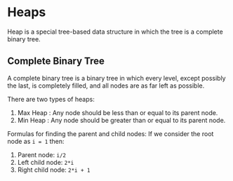 # Heaps

Heap is a special tree-based data structure in which the tree is a complete binary tree.

## Complete Binary Tree

A complete binary tree is a binary tree in which every level, except possibly the last, is completely filled, and all nodes are as far left as possible.

There are two types of heaps:

1. Max Heap : Any node should be less than or equal to its parent node.
2. Min Heap : Any node should be greater than or equal to its parent node.

Formulas for finding the parent and child nodes:
If we consider the root node as `i = 1` then:

1. Parent node: `i/2`
2. Left child node: `2*i`
3. Right child node: `2*i + 1`
